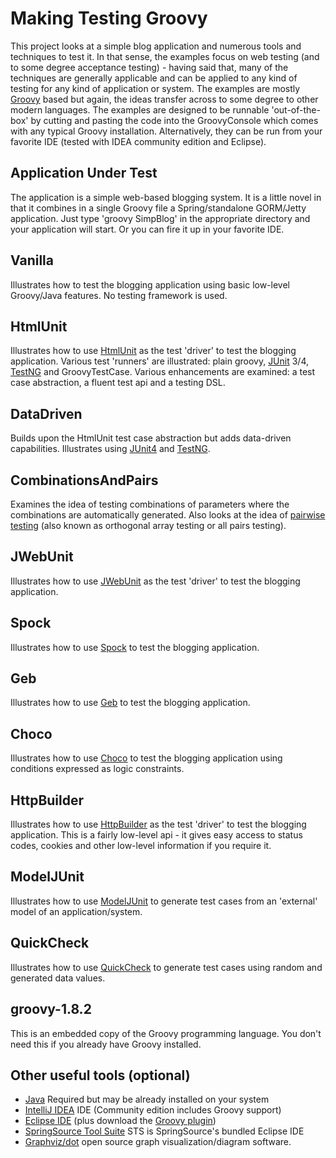 Making Testing Groovy
=====================

This project looks at a simple blog application and numerous tools and techniques to test it. In that sense, the examples
focus on web testing (and to some degree acceptance testing) - having said that, many of the techniques are generally
applicable and can be applied to any kind of testing for any kind of application or system. The examples are mostly
[Groovy](http://groovy.codehaus.org/) based but again, the ideas transfer across to some degree to other modern languages.
The examples are designed to be runnable 'out-of-the-box' by cutting and pasting the code into the GroovyConsole which
comes with any typical Groovy installation. Alternatively, they can be run from your favorite IDE (tested with IDEA
community edition and Eclipse).

Application Under Test
----------------------

The application is a simple web-based blogging system. It is a little novel in that it combines in a single
Groovy file a Spring/standalone GORM/Jetty application. Just type 'groovy SimpBlog' in the appropriate directory
and your application will start. Or you can fire it up in your favorite IDE.

Vanilla
-------

Illustrates how to test the blogging application using basic low-level Groovy/Java features. No testing framework is used.

HtmlUnit
--------

Illustrates how to use [HtmlUnit](http://htmlunit.sourceforge.net/) as the test 'driver' to test the blogging application.
Various test 'runners' are illustrated: plain groovy, [JUnit](http://www.junit.org/) 3/4, [TestNG](http://testng.org)
and GroovyTestCase. Various enhancements are examined: a test case abstraction, a fluent test api and a testing DSL.

DataDriven
----------

Builds upon the HtmlUnit test case abstraction but adds data-driven capabilities.
Illustrates using [JUnit4](http://www.junit.org/) and [TestNG](http://testng.org).

CombinationsAndPairs
--------------------

Examines the idea of testing combinations of parameters where the combinations are automatically generated.
Also looks at the idea of [pairwise testing](http://www.pairwise.org/) (also known as orthogonal array testing or all pairs testing).

JWebUnit
--------

Illustrates how to use [JWebUnit](http://jwebunit.sourceforge.net/) as the test 'driver' to test the blogging application.

Spock
-----

Illustrates how to use [Spock](http://code.google.com/p/spock/) to test the blogging application.

Geb
---

Illustrates how to use [Geb](http://www.gebish.org/) to test the blogging application.

Choco
-----

Illustrates how to use [Choco](http://choco.emn.fr/) to test the blogging application using conditions expressed as logic constraints.

HttpBuilder
-----------

Illustrates how to use [HttpBuilder](http://groovy.codehaus.org/modules/http-builder/) as the test 'driver' to test the blogging application.
This is a fairly low-level api - it gives easy access to status codes, cookies and other low-level information if you require it.

ModelJUnit
----------

Illustrates how to use [ModelJUnit](http://www.cs.waikato.ac.nz/~marku/mbt/modeljunit/) to generate test cases
from an 'external' model of an application/system.

QuickCheck
----------

Illustrates how to use [QuickCheck](http://java.net/projects/quickcheck) to generate test cases
using random and generated data values.

groovy-1.8.2
------------

This is an embedded copy of the Groovy programming language. You don't need this if you already have Groovy installed.

Other useful tools (optional)
-----------------------------

* [Java](http://www.oracle.com/technetwork/java/javase/downloads) Required but may be already installed on your system
* [IntelliJ IDEA](http://www.jetbrains.com/idea/) IDE (Community edition includes Groovy support)
* [Eclipse IDE](http://www.eclipse.org/downloads/) (plus download the [Groovy plugin](http://groovy.codehaus.org/Eclipse+Plugin))
* [SpringSource Tool Suite](http://www.springsource.com/developer/sts) STS is SpringSource's bundled Eclipse IDE
* [Graphviz/dot](http://www.graphviz.org/) open source graph visualization/diagram software.
